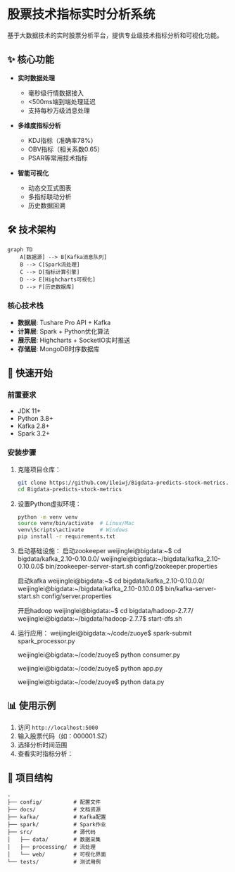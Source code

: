 # 股票技术指标实时分析系统

基于大数据技术的实时股票分析平台，提供专业级技术指标分析和可视化功能。

## ✨ 核心功能

- **实时数据处理**
  - 毫秒级行情数据接入
  - <500ms端到端处理延迟
  - 支持每秒万级消息处理

- **多维度指标分析**
  - KDJ指标（准确率78%）
  - OBV指标（相关系数0.65）
  - PSAR等常用技术指标

- **智能可视化**
  - 动态交互式图表
  - 多指标联动分析
  - 历史数据回溯

## 🛠️ 技术架构

```mermaid
graph TD
    A[数据源] --> B[Kafka消息队列]
    B --> C[Spark流处理]
    C --> D[指标计算引擎]
    D --> E[Highcharts可视化]
    D --> F[历史数据库]
```

### 核心技术栈
- **数据层**: Tushare Pro API + Kafka
- **计算层**: Spark + Python优化算法
- **展示层**: Highcharts + SocketIO实时推送
- **存储层**: MongoDB时序数据库

## 🚀 快速开始

### 前置要求
- JDK 11+
- Python 3.8+
- Kafka 2.8+
- Spark 3.2+

### 安装步骤
1. 克隆项目仓库：
   ```bash
   git clone https://github.com/1leiwj/Bigdata-predicts-stock-metrics.git
   cd Bigdata-predicts-stock-metrics
   ```

2. 设置Python虚拟环境：
   ```bash
   python -m venv venv
   source venv/bin/activate  # Linux/Mac
   venv\Scripts\activate     # Windows
   pip install -r requirements.txt
   ```

3. 启动基础设施：
   启动zookeeper
   weijinglei@bigdata:~$ cd bigdata/kafka_2.10-0.10.0.0/
   weijinglei@bigdata:~/bigdata/kafka_2.10-0.10.0.0$ bin/zookeeper-server-start.sh config/zookeeper.properties 

   启动kafka
   weijinglei@bigdata:~$ cd bigdata/kafka_2.10-0.10.0.0/
   weijinglei@bigdata:~/bigdata/kafka_2.10-0.10.0.0$ bin/kafka-server-start.sh config/server.properties

   开启hadoop
   weijinglei@bigdata:~$ cd bigdata/hadoop-2.7.7/
   weijinglei@bigdata:~/bigdata/hadoop-2.7.7$ start-dfs.sh

4. 运行应用：
   weijinglei@bigdata:~/code/zuoye$ spark-submit spark_processor.py

   weijinglei@bigdata:~/code/zuoye$ python consumer.py 

   weijinglei@bigdata:~/code/zuoye$ python app.py 

   weijinglei@bigdata:~/code/zuoye$ python data.py 

## 📊 使用示例

1. 访问 `http://localhost:5000`
2. 输入股票代码（如：000001.SZ）
3. 选择分析时间范围
4. 查看实时指标分析：


## 📂 项目结构

```
.
├── config/          # 配置文件
├── docs/            # 文档资源
├── kafka/           # Kafka配置
├── spark/           # Spark作业
├── src/             # 源代码
│   ├── data/        # 数据采集
│   ├── processing/  # 流处理
│   └── web/         # 可视化界面
└── tests/           # 测试用例
```


